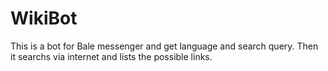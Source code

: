 # WikiBot
This is a bot for Bale messenger and get language and search query. Then it searchs via internet and lists the possible links.
